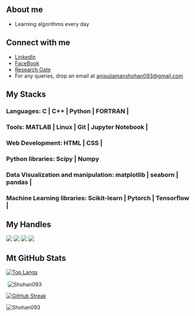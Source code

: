 ## About me
- Learning algorithms every day

## Connect with me
- [LinkedIn](https://www.linkedin.com/in/anisujjaman-shohan/)
- [FaceBook](https://www.facebook.com/anisujjaman.shohan)
- [Research Gate](https://www.researchgate.net/profile/Md-Anisujjaman)
- For any queries, drop an email at anisujjamanshohan093@gmail.com


## My Stacks
### Languages: C | C++ | Python | FORTRAN |
### Tools: MATLAB | Linux | Git | Jupyter Notebook |
### Web Development: HTML | CSS |
### Python libraries: Scipy | Numpy
### Data Visualization and manipulation: matplotlib | seaborn | pandas |
### Machine Learning libraries: Scikit-learn | Pytorch | Tensorflow |

## My Handles
[<img src="https://img.shields.io/badge/Anisujjaman Shohan-151515?style=for-the-badge&logo=linkedin&logoColor=white">](https://www.linkedin.com/in/anisujjaman-shohan/)
[<img src="https://img.shields.io/badge/Shohan093-151515?style=for-the-badge&logo=SVG&logoColor=79740e">](https://profile-summary-for-github.com/user/Shohan093) 
[<img src="https://img.shields.io/badge/Shohan06-151515?style=for-the-badge&logo=SVG&logoColor=79740e">](https://codeforces.com/profile/Shohan06) 
[<img src="https://img.shields.io/badge/Shohan06-151515?style=for-the-badge&logo=SVG&logoColor=79740e">](https://leetcode.com/u/Shohan06/)

## Mt GitHub Stats
[![Top Langs](https://github-readme-stats.vercel.app/api/top-langs/?username=Shohan093&theme=dark&layout=compact&align=right&width=40%)](https://github.com/Shohan093/github-readme-stats)

<p>&nbsp;<img align="center" src="https://github-readme-stats.vercel.app/api?username=Shohan093&show_icons=true&locale=en" alt="Shohan093" /></p>

 [![GitHub Streak](https://github-readme-streak-stats.herokuapp.com/?user=Shohan093&currStreakNum=2FD3EB&fire=pink&sideLabels=F00&theme=nightowl)](https://git.io/streak-stats)

<p align="left"> <img src="https://komarev.com/ghpvc/?username=Shohan093&label=Profile%20views&color=0e75b6&style=flat" alt="Shohan093" /> </p>

